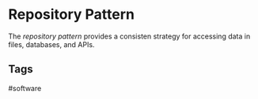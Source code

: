 # Repository Pattern

The *repository pattern* provides a consisten strategy for accessing data in files, databases, and APIs.  

## Tags
#software

